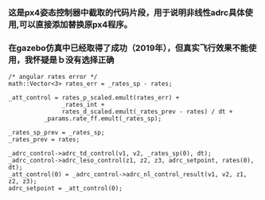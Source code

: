 ### 这是px4姿态控制器中截取的代码片段，用于说明非线性adrc具体使用,可以直接添加替换原px4程序。

### 在gazebo仿真中已经取得了成功（2019年），但真实飞行效果不能使用，我怀疑是ｂ没有选择正确


```
/* angular rates error */
math::Vector<3> rates_err = _rates_sp - rates;

_att_control = rates_p_scaled.emult(rates_err) +
		       _rates_int +
		       rates_d_scaled.emult(_rates_prev - rates) / dt +
		  _params.rate_ff.emult(_rates_sp);

_rates_sp_prev = _rates_sp;
_rates_prev = rates;

_adrc_control->adrc_td_control(v1, v2, _rates_sp(0), dt);
_adrc_control->adrc_leso_control(z1, z2, z3, adrc_setpoint, rates(0), dt);
_att_control(0) = _adrc_control->adrc_nl_control_result(v1, v2, z1, z2, z3);
adrc_setpoint = _att_control(0);

```

